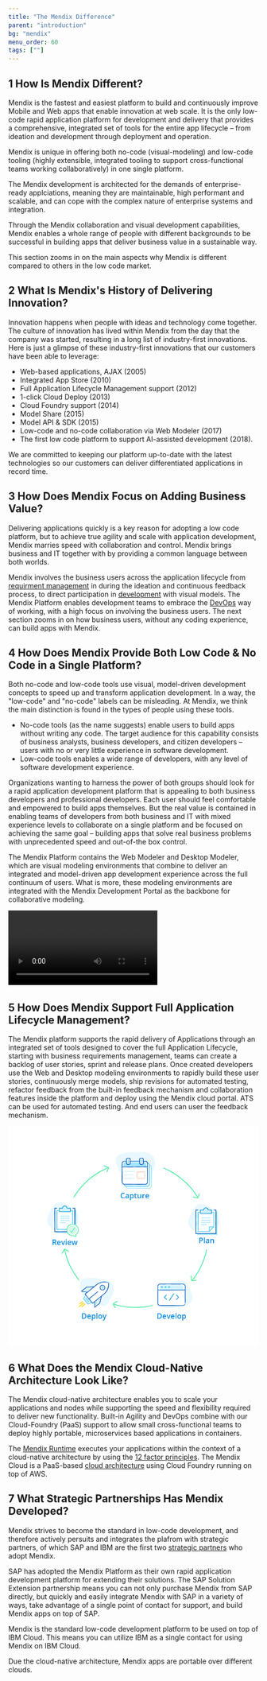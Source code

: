 ```yaml
---
title: "The Mendix Difference"
parent: "introduction"
bg: "mendix"
menu_order: 60
tags: [""]
---
```


## 1 How Is Mendix Different?

Mendix is the fastest and easiest platform to build and continuously improve Mobile and Web apps that enable innovation at web scale. It is the only low-code rapid application platform for development and delivery that provides a comprehensive, integrated set of tools for the entire app lifecycle – from ideation and development through deployment and operation.

Mendix is unique in offering both no-code (visual-modeling) and low-code tooling (highly extensible, integrated tooling to support cross-functional teams working collaboratively) in one single platform.

The Mendix development is architected for the demands of enterprise-ready applciations, meaning they are maintainable, high performant and scalable, and can cope with the complex nature of enterprise systems and integration.

Through the Mendix collaboration and visual development capabilities, Mendix enables a whole range of people with different backgrounds to be successful in building apps that deliver business value in a sustainable way.

This section zooms in on the main aspects why Mendix is different compared to others in the low code market.

## 2 What Is Mendix's History of Delivering Innovation?

Innovation happens when people with ideas and technology come together. The culture of innovation has lived within Mendix from the day that the company was started, resulting in a long list of industry-first innovations. Here is just a glimpse of these industry-first innovations that our customers have been able to leverage: 

* Web-based applications, AJAX (2005)
* Integrated App Store (2010)
* Full Application Lifecycle Management support (2012)
* 1-click Cloud Deploy (2013)
* Cloud Foundry support (2014)
* Model Share (2015)
* Model API & SDK (2015)
* Low-code and no-code collaboration via Web Modeler (2017)
* The first low code platform to support AI-assisted development (2018).

We are committed to keeping our platform up-to-date with the latest technologies so our customers can deliver differentiated applications in record time.

## 3 How Does Mendix Focus on Adding Business Value?

Delivering applications quickly is a key reason for adopting a low code platform, but to achieve true agility and scale with application development, Mendix marries speed with collaboration and control. Mendix brings business and IT together with by providing a common language between both worlds.

Mendix involves the business users across the application lifecycle from [requirment management](app-lifecycle/requirements-overview) in during the ideation and continuous feedback process, to direct participation in [development](app-lifecycle/developing-in-mendix) with visual models. The Mendix Platform enables development teams to embrace the [DevOps](app-lifecycle/devops-overview) way of working, with a high focus on involving the business users. The next section zooms in on how business users, without any coding experience, can build apps with Mendix.

## 4 How Does Mendix Provide Both Low Code & No Code in a Single Platform?

Both no-code and low-code tools use visual, model-driven development concepts to speed up and transform application development. In a way, the "low-code" and "no-code" labels can be misleading. At Mendix, we think the main distinction is found in the types of people using these tools.

* No-code tools (as the name suggests) enable users to build apps without writing any code. The target audience for this capability consists of business analysts, business developers, and citizen developers – users with no or very little experience in software development. 
* Low-code tools enables a wide range of developers, with any level of software development experience.

Organizations wanting to harness the power of both groups should look for a rapid application development platform that is appealing to both business developers and professional developers. Each user should feel comfortable and empowered to build apps themselves. But the real value is contained in enabling teams of developers from both business and IT with mixed experience levels to collaborate on a single platform and be focused on achieving the same goal – building apps that solve real business problems with unprecedented speed and out-of-the box control.

The Mendix Platform contains the Web Modeler and Desktop Modeler, which are visual modeling environments that combine to deliver an integrated and model-driven app development experience across the full continuum of users. What is more, these modeling environments are integrated with the Mendix Development Portal as the backbone for collaborative modeling.

<video controls src="attachments/Bring-Business-Knowledge-Into-the-App-Development-Process.mp4">VIDEO</video>

## 5 How Does Mendix Support Full Application Lifecycle Management?

The Mendix platform supports the rapid delivery of Applications through an integrated set of tools designed to cover the full Application Lifecycle, starting with business requirements management, teams can create a backlog of user stories, sprint and release plans. Once created developers use the Web and Desktop modeling environments to rapidly build these user stories, continuously merge models, ship revisions for automated testing, refactor feedback from the built-in feedback mechanism and collaboration features inside the platform and deploy using the Mendix cloud portal. ATS can be used for automated testing. And end users can user the feedback mechanism.

![](attachments/cycle-1.png)

## 6  What Does the Mendix Cloud-Native Architecture Look Like?

The Mendix cloud-native architecture enables you to scale your applications and nodes while supporting the speed and flexibility required to deliver new functionality. Built-in Agility and DevOps combine with our Cloud-Foundry (PaaS) support to allow small cross-functional teams to deploy highly portable, microservices based applications in containers.

The [Mendix Runtime](enterprise-capabilities/architecture-runtime) executes your applications within the context of a cloud-native architecture by using the [12 factor principles](enterprise-capabilities/architecture-12-factor). The Mendix Cloud is a PaaS-based [cloud architecture](app-capabilities/mendix-cloud-overview#2-what-does-the-mendix-cloud-architecture-look-like) using Cloud Foundry running on top of AWS.

## 7 What Strategic Partnerships Has Mendix Developed?

Mendix strives to become the standard in low-code development, and therefore actively persuits and integrates the plafrom with strategic partners, of which SAP and IBM are the first two [strategic partners](strategic-partners) who adopt Mendix.

SAP has adopted the Mendix Platform as their own rapid application development platform for extending their solutions. The SAP Solution Extension partnership means you can not only purchase Mendix from SAP directly, but quickly and easily integrate Mendix with SAP in a variety of ways, take advantage of a single point of contact for support, and build Mendix apps on top of SAP.

Mendix is the standard low-code development platform to be used on top of IBM Cloud. This means you can utilize IBM as a single contact for using Mendix on IBM Cloud.

Due the cloud-native architecture, Mendix apps are portable over different clouds.
